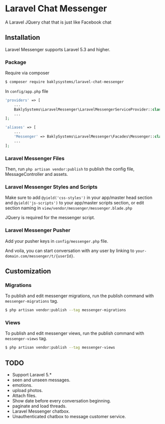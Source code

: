 # Laravel Chat Messenger
A Laravel JQuery chat that is just like Facebook chat

## Installation

Laravel Messenger supports Laravel 5.3 and higher.

### Package

Require via composer

```bash
$ composer require baklysystems/laravel-chat-messenger
```

In `config/app.php` file

```php
'providers' => [
    ...
    BaklySystems\LaravelMessenger\LaravelMessengerServiceProvider::class,
    ...
];

'aliases' => [
    ...
    'Messenger' => BaklySystems\LaravelMessenger\Facades\Messenger::class,
    ...
];
```

### Laravel Messenger Files

Then, run `php artisan vendor:publish` to publish the config file, MessageController and assets.

### Laravel Messenger Styles and Scripts

Make sure to add `@yield('css-styles')` in your app/master head section and `@yield('js-scripts')` to your app/master scripts section, or edit section naming in `view/vendor/messenger/messenger.blade.php`

JQuery is required for the messenger script.

### Laravel Messenger Pusher

Add your pusher keys in `config/messenger.php` file.

And voila, you can start conversation with any user by linking to `your-domain.com/messenger/t/{userId}`.

## Customization

### Migrations

To publish and edit messenger migrations, run the publish command with `messenger-migrations` tag.

```bash
$ php artisan vendor:publish --tag messenger-migrations
```
### Views

To publish and edit messenger views, run the publish command with `messenger-views` tag.

```bash
$ php artisan vendor:publish --tag messenger-views
```

## TODO

* Support Laravel 5.*
* seen and unseen messages.
* emotions.
* upload photos.
* Attach files.
* Show date before every conversation beginning.
* paginate and load threads.
* Laravel Messenger chatbox.
* Unauthenticated chatbox to message customer service.
